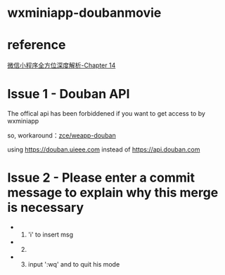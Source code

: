 # wxminiapp-doubanmovie

# reference
[微信小程序全方位深度解析-Chapter 14](http://study.163.com/course/courseMain.htm?courseId=1003283028)

# Issue 1 - Douban API

The offical api has been forbiddened if you want to get access to by wxminiapp

so, workaround：[zce/weapp-douban](https://github.com/zce/weapp-douban)

using https://douban.uieee.com instead of https://api.douban.com 

# Issue 2 - Please enter a commit message to explain why this merge is necessary

* 1. <Enter> 'i' to insert msg

* 2. <Esc>

* 3. input ':wq' and <Enter> to quit his mode